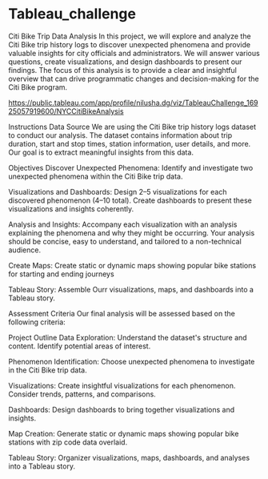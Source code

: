# Tableau_challenge
Citi Bike Trip Data Analysis
In this project, we will explore and analyze the Citi Bike trip history logs to discover unexpected phenomena and provide valuable insights for city officials and administrators. We will answer various questions, create visualizations, and design dashboards to present our findings. The focus of this analysis is to provide a clear and insightful overview that can drive programmatic changes and decision-making for the Citi Bike program.

https://public.tableau.com/app/profile/nilusha.dg/viz/TableauChallenge_16925057919600/NYCCitiBikeAnalysis

Instructions
Data Source
We are using the Citi Bike trip history logs dataset to conduct our analysis. The dataset contains information about trip duration, start and stop times, station information, user details, and more. Our goal is to extract meaningful insights from this data.

Objectives
Discover Unexpected Phenomena: Identify and investigate two unexpected phenomena within the Citi Bike trip data.

Visualizations and Dashboards: Design 2–5 visualizations for each discovered phenomenon (4–10 total). Create dashboards to present these visualizations and insights coherently.

Analysis and Insights: Accompany each visualization with an analysis explaining the phenomena and why they might be occurring. Your analysis should be concise, easy to understand, and tailored to a non-technical audience.

Create Maps: Create static or dynamic maps showing popular bike stations for starting and ending journeys

Tableau Story: Assemble Ourr visualizations, maps, and dashboards into a Tableau story. 

Assessment Criteria
Our final analysis will be assessed based on the following criteria:

Project Outline
Data Exploration: Understand the dataset's structure and content. Identify potential areas of interest.

Phenomenon Identification: Choose unexpected phenomena to investigate in the Citi Bike trip data.

Visualizations: Create insightful visualizations for each phenomenon. Consider trends, patterns, and comparisons.

Dashboards: Design dashboards to bring together visualizations and insights.

Map Creation: Generate static or dynamic maps showing popular bike stations with zip code data overlaid.

Tableau Story: Organizer visualizations, maps, dashboards, and analyses into a Tableau story.


